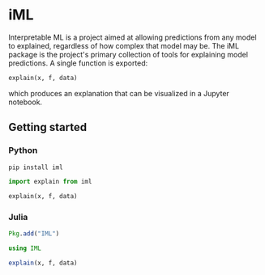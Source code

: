 # iML

Interpretable ML is a project aimed at allowing predictions from any model to explained, regardless of how complex that model may be. The iML package is the project's primary collection of tools for explaining model predictions. A single function is exported:

```python
explain(x, f, data)
```

which produces an explanation that can be visualized in a Jupyter notebook.



## Getting started

### Python

```python
pip install iml
```

```python
import explain from iml

explain(x, f, data)
```

### Julia
```julia
Pkg.add("IML")
```

```julia
using IML

explain(x, f, data)
```
